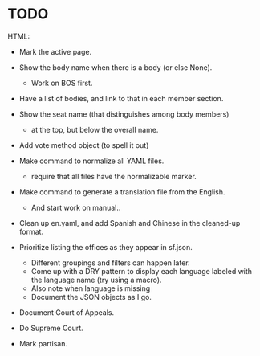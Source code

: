 TODO
====

HTML:

* Mark the active page.
* Show the body name when there is a body (or else None).
  - Work on BOS first.
* Have a list of bodies, and link to that in each member section.
* Show the seat name (that distinguishes among body members)
  - at the top, but below the overall name.

* Add vote method object (to spell it out)
* Make command to normalize all YAML files.
  - require that all files have the normalizable marker.
* Make command to generate a translation file from the English.
  - And start work on manual..
* Clean up en.yaml, and add Spanish and Chinese in the cleaned-up format.
* Prioritize listing the offices as they appear in sf.json.
  - Different groupings and filters can happen later.
  - Come up with a DRY pattern to display each language labeled
    with the language name (try using a macro).
  - Also note when language is missing
  - Document the JSON objects as I go.
* Document Court of Appeals.
* Do Supreme Court.
* Mark partisan.
